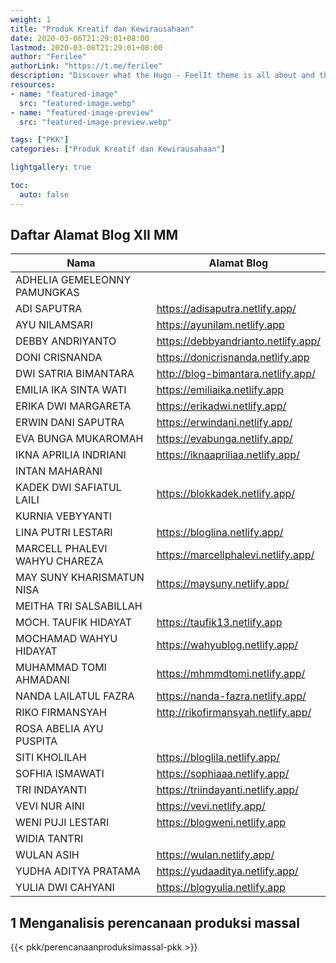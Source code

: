 ```yaml
---
weight: 1
title: "Produk Kreatif dan Kewirausahaan"
date: 2020-03-06T21:29:01+08:00
lastmod: 2020-03-06T21:29:01+08:00
author: "Ferilee"
authorLink: "https://t.me/ferilee"
description: "Discover what the Hugo - FeelIt theme is all about and the core-concepts behind it."
resources:
- name: "featured-image"
  src: "featured-image.webp"
- name: "featured-image-preview"
  src: "featured-image-preview.webp"

tags: ["PKK"]
categories: ["Produk Kreatif dan Kewirausahaan"]

lightgallery: true

toc:
  auto: false
---
```

## Daftar Alamat Blog XII MM
| Nama | Alamat Blog |
| ------ | ----------- |
| ADHELIA GEMELEONNY PAMUNGKAS |  |
| ADI SAPUTRA | https://adisaputra.netlify.app/ |
| AYU NILAMSARI | https://ayunilam.netlify.app  |
| DEBBY ANDRIYANTO | https://debbyandrianto.netlify.app/ |
| DONI CRISNANDA | https://donicrisnanda.netlify.app |
| DWI SATRIA BIMANTARA | http://blog-bimantara.netlify.app/ |
| EMILIA IKA SINTA WATI | https://emiliaika.netlify.app  |
| ERIKA DWI MARGARETA | https://erikadwi.netlify.app/ |
| ERWIN DANI SAPUTRA | https://erwindani.netlify.app/ |
| EVA BUNGA MUKAROMAH | https://evabunga.netlify.app/ |
| IKNA APRILIA INDRIANI | https://iknaapriliaa.netlify.app/ |
| INTAN MAHARANI |  |
| KADEK DWI SAFIATUL LAILI | https://blokkadek.netlify.app/ |
| KURNIA VEBYYANTI |  |
| LINA PUTRI LESTARI | https://bloglina.netlify.app/ |
| MARCELL PHALEVI WAHYU CHAREZA | https://marcellphalevi.netlify.app/ |
| MAY SUNY KHARISMATUN NISA | https://maysuny.netlify.app/ |
| MEITHA TRI SALSABILLAH |  |
| MOCH. TAUFIK HIDAYAT | https://taufik13.netlify.app |
| MOCHAMAD WAHYU HIDAYAT | https://wahyublog.netlify.app/ |
| MUHAMMAD TOMI AHMADANI | https://mhmmdtomi.netlify.app/ |
| NANDA LAILATUL FAZRA | https://nanda-fazra.netlify.app/ |
| RIKO FIRMANSYAH | http://rikofirmansyah.netlify.app/ |
| ROSA ABELIA AYU PUSPITA |  |
| SITI KHOLILAH | https://bloglila.netlify.app/ |
| SOFHIA ISMAWATI | https://sophiaaa.netlify.app/ |
| TRI INDAYANTI | https://triindayanti.netlify.app/ |
| VEVI NUR AINI | https://vevi.netlify.app/ |
| WENI PUJI LESTARI | https://blogweni.netlify.app |
| WIDIA TANTRI |  |
| WULAN ASIH | https://wulan.netlify.app/ |
| YUDHA ADITYA PRATAMA | https://yudaaditya.netlify.app/ |
| YULIA DWI CAHYANI | https://blogyulia.netlify.app |

<!--more-->

## 1 Menganalisis perencanaan produksi massal

{{< pkk/perencanaanproduksimassal-pkk >}}


<!-- ## 2 Menentukan indikator keberhasilan tahapan produksi massal
## 3 Menerapkan proses produksi massal
## 4 Menerapkan metoda perakitan produk barang/jasa
## 5 Menganalisis prosedur pengujian kesesuaian fungsi produk barang/jasa
## 6 Mengevaluasi kesesuaian hasil produk dengan rancangan
